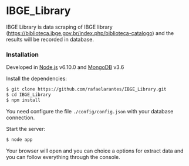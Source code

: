 # IBGE_Library
IBGE Library is data scraping of IBGE library (https://biblioteca.ibge.gov.br/index.php/biblioteca-catalogo) and the results will be recorded in database.

### Installation

Developed in [Node.js](https://nodejs.org/) v6.10.0 and [MongoDB](https://www.mongodb.com/) v3.6


Install the dependencies:

```sh
$ git clone https://github.com/rafaelarantes/IBGE_Library.git
$ cd IBGE_Library
$ npm install
```
You need configure the file `./config/config.json` with your database connection.

Start the server:

```sh
$ node app
```
Your browser will open and you can choice a options for extract data and you can follow everything through the console.
